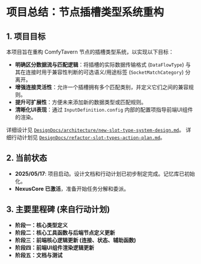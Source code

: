 # 项目总结：节点插槽类型系统重构

## 1. 项目目标

本项目旨在重构 ComfyTavern 节点的插槽类型系统，以实现以下目标：

- **明确区分数据流与匹配逻辑**：将插槽的实际数据传输格式 (`DataFlowType`) 与其在连接时用于兼容性判断的可选语义/用途标签 (`SocketMatchCategory`) 分离开。
- **增强连接灵活性**：允许一个插槽拥有多个匹配类别，并定义它们之间的兼容规则。
- **提升可扩展性**：方便未来添加新的数据类型或匹配规则。
- **清晰化UI表现**：通过 `InputDefinition.config` 内部的配置项指导前端UI组件的渲染。

详细设计见 [`DesignDocs/architecture/new-slot-type-system-design.md`](../DesignDocs/architecture/new-slot-type-system-design.md)。
详细行动计划见 [`DesignDocs/refactor-slot-types-action-plan.md`](../DesignDocs/refactor-slot-types-action-plan.md)。

## 2. 当前状态

- **2025/05/17**: 项目启动。设计文档和行动计划已初步制定完成。记忆库已初始化。
- **NexusCore 已激活**，准备开始任务分解和委派。

## 3. 主要里程碑 (来自行动计划)

- **阶段一：核心类型定义**
- **阶段二：核心工具函数与后端节点定义更新**
- **阶段三：前端核心逻辑更新 (连接、状态、辅助函数)**
- **阶段四：前端UI组件渲染逻辑更新**
- **阶段五：文档与测试**
